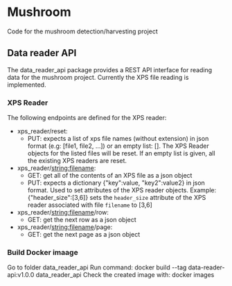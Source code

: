 # Mushroom
Code for the mushroom detection/harvesting project

## Data reader API
The data_reader_api package provides a REST API interface for reading data for the mushroom project. Currently the XPS file reading is implemented.

### XPS Reader
The following endpoints are defined for the XPS reader:
 - xps_reader/reset:
   - PUT: expects a list of xps file names (without extension) in json format (e.g: [file1, file2, ...]) or an empty list: []. The XPS Reader objects for the listed files will be reset. If an empty list is given, all the existing XPS readers are reset.
 - xps_reader/<string:filename>:
   - GET: get all of the contents of an XPS file as a json object
   - PUT: expects a dictionary {"key":value, "key2":value2} in json format. Used to set attributes of the XPS reader objects. Example: {"header_size":[3,6]} sets the ```header_size``` attribute of the XPS reader associated with file ```filename``` to [3,6]
 - xps_reader/<string:filename>/row:
   - GET: get the next row as a json object
 - xps_reader/<string:filename>/page:
   - GET: get the next page as a json object

### Build Docker imaage
Go to folder data_reader_api
Run command: docker build --tag data-reader-api:v1.0.0 data_reader_api
Check the created image with: docker images
